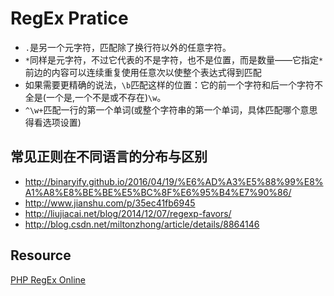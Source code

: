 # RegEx Pratice

- `.`是另一个元字符，匹配除了换行符以外的任意字符。
- `*`同样是元字符，不过它代表的不是字符，也不是位置，而是数量——它指定`*`前边的内容可以连续重复使用任意次以使整个表达式得到匹配
- 如果需要更精确的说法，`\b`匹配这样的位置：它的前一个字符和后一个字符不全是(一个是,一个不是或不存在)`\w`。
- `^\w+`匹配一行的第一个单词(或整个字符串的第一个单词，具体匹配哪个意思得看选项设置)


## 常见正则在不同语言的分布与区别
- http://binaryify.github.io/2016/04/19/%E6%AD%A3%E5%88%99%E8%A1%A8%E8%BE%BE%E5%BC%8F%E6%95%B4%E7%90%86/
- http://www.jianshu.com/p/35ec41fb6945
- http://liujiacai.net/blog/2014/12/07/regexp-favors/
- http://blog.csdn.net/miltonzhong/article/details/8864146


## Resource
[PHP RegEx Online](http://phpliveregex.com)
